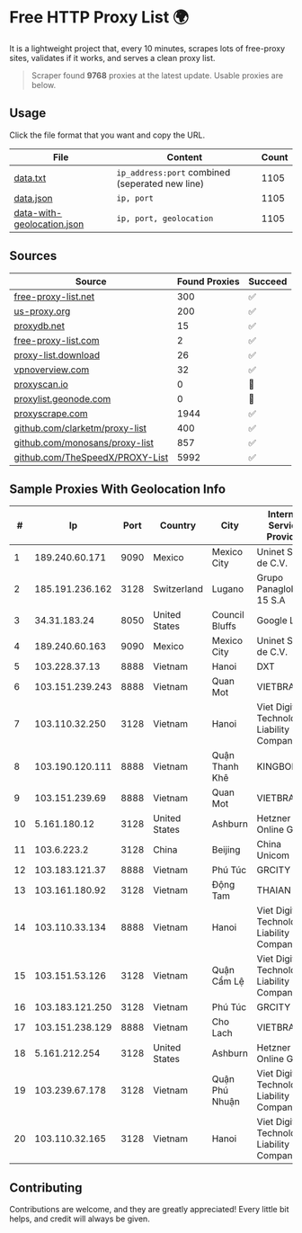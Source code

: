
# Free HTTP Proxy List 🌍

It is a lightweight project that, every 10 minutes, scrapes lots of free-proxy sites, validates if it works, and serves a clean proxy list.


> Scraper found **9768** proxies at the latest update. Usable proxies are below.

## Usage

Click the file format that you want and copy the URL.


|File|Content|Count|
|----|-------|-----|
|[data.txt](https://raw.githubusercontent.com/themiralay/Proxy-List-World/master/data.txt)|`ip_address:port` combined (seperated new line)|1105|
|[data.json](https://raw.githubusercontent.com/themiralay/Proxy-List-World/master/data.json)|`ip, port`|1105|
|[data-with-geolocation.json](https://raw.githubusercontent.com/themiralay/Proxy-List-World/master/data-with-geolocation.json)|`ip, port, geolocation`|1105|

## Sources

|Source|Found Proxies|Succeed|
|------|-------------|-------|
|[free-proxy-list.net](https://free-proxy-list.net)|300|✅|
|[us-proxy.org](https://www.us-proxy.org)|200|✅|
|[proxydb.net](http://proxydb.net)|15|✅|
|[free-proxy-list.com](https://free-proxy-list.com/?page=&port=&type%5B%5D=http&type%5B%5D=https&up_time=0&search=Search)|2|✅|
|[proxy-list.download](https://www.proxy-list.download/HTTP)|26|✅|
|[vpnoverview.com](https://vpnoverview.com/privacy/anonymous-browsing/free-proxy-servers)|32|✅|
|[proxyscan.io](https://www.proxyscan.io)|0|🚫|
|[proxylist.geonode.com](https://proxylist.geonode.com/api/proxy-list?limit=300&page=1&sort_by=lastChecked&sort_type=desc&protocols=http,https)|0|🚫|
|[proxyscrape.com](https://api.proxyscrape.com/v2/?request=displayproxies&protocol=http&timeout=10000&country=all&ssl=all&anonymity=all)|1944|✅|
|[github.com/clarketm/proxy-list](https://raw.githubusercontent.com/clarketm/proxy-list/master/proxy-list-raw.txt)|400|✅|
|[github.com/monosans/proxy-list](https://raw.githubusercontent.com/monosans/proxy-list/main/proxies/http.txt)|857|✅|
|[github.com/TheSpeedX/PROXY-List](https://raw.githubusercontent.com/TheSpeedX/PROXY-List/master/http.txt)|5992|✅|


## Sample Proxies With Geolocation Info

|#|Ip|Port|Country|City|Internet Service Provider|
|-|--|----|-------|----|-------------------------|
|1|189.240.60.171|9090|Mexico|Mexico City|Uninet S.A. de C.V.|
|2|185.191.236.162|3128|Switzerland|Lugano|Grupo Panaglobal 15 S.A|
|3|34.31.183.24|8050|United States|Council Bluffs|Google LLC|
|4|189.240.60.163|9090|Mexico|Mexico City|Uninet S.A. de C.V.|
|5|103.228.37.13|8888|Vietnam|Hanoi|DXT|
|6|103.151.239.243|8888|Vietnam|Quan Mot|VIETBRANDS|
|7|103.110.32.250|3128|Vietnam|Hanoi|Viet Digital Technology Liability Company|
|8|103.190.120.111|8888|Vietnam|Quận Thanh Khê|KINGBOND|
|9|103.151.239.69|8888|Vietnam|Quan Mot|VIETBRANDS|
|10|5.161.180.12|3128|United States|Ashburn|Hetzner Online GmbH|
|11|103.6.223.2|3128|China|Beijing|China Unicom|
|12|103.183.121.37|8888|Vietnam|Phú Túc|GRCITY|
|13|103.161.180.92|3128|Vietnam|Động Tam|THAIAN|
|14|103.110.33.134|8888|Vietnam|Hanoi|Viet Digital Technology Liability Company|
|15|103.151.53.126|3128|Vietnam|Quận Cẩm Lệ|Viet Digital Technology Liability Company|
|16|103.183.121.250|3128|Vietnam|Phú Túc|GRCITY|
|17|103.151.238.129|8888|Vietnam|Cho Lach|VIETBRANDS|
|18|5.161.212.254|3128|United States|Ashburn|Hetzner Online GmbH|
|19|103.239.67.178|3128|Vietnam|Quận Phú Nhuận|Viet Digital Technology Liability Company|
|20|103.110.32.165|3128|Vietnam|Hanoi|Viet Digital Technology Liability Company|



## Contributing

Contributions are welcome, and they are greatly appreciated! Every
little bit helps, and credit will always be given.

